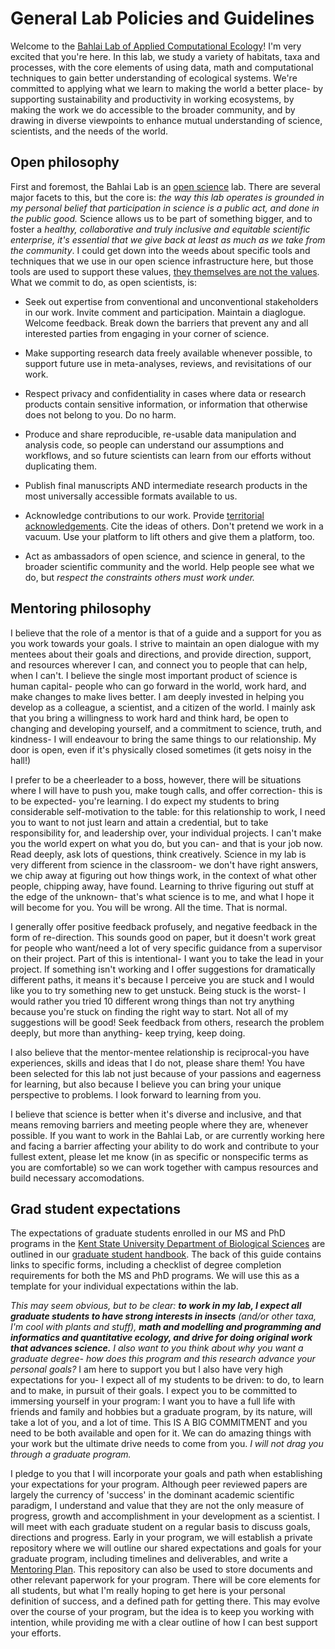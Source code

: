 # General Lab Policies and Guidelines
Welcome to the [Bahlai Lab of Applied Computational Ecology](https://bahlailab.org/)! I'm very excited that you're here. In this lab, we study a variety of habitats, taxa and processes, with the core elements of using data, math and computational techniques to gain better understanding of ecological systems. We're committed to applying what we learn to making the world a better place- by supporting sustainability and productivity in working ecosystems, by making the work we do accessible to the broader community, and by drawing in diverse viewpoints to enhance mutual understanding of science, scientists, and the needs of the world.  

## Open philosophy
First and foremost, the Bahlai Lab is an [open science](https://en.wikipedia.org/wiki/Open_science) lab. There are several major facets to this, but the core is: *the way this lab operates is grounded in my personal belief that participation in science is a public act, and done in the public good.* Science allows us to be part of something bigger, and to foster a *healthy, collaborative and truly inclusive and equitable scientific enterprise, it's essential that we give back at least as much as we take from the community*. I could get down into the weeds about specific tools and techniques that we use in our open science infrastructure here, but those tools are used to support these values, [they themselves are not the values](https://www.americanscientist.org/article/open-science-isnt-always-open-to-all-scientists). What we commit to do, as open scientists, is:

* Seek out expertise from conventional and unconventional stakeholders in our work. Invite comment and participation. Maintain a diaglogue. Welcome feedback. Break down the barriers that prevent any and all interested parties from engaging in your corner of science.

* Make supporting research data freely available whenever possible, to support future use in meta-analyses, reviews, and revisitations of our work. 

* Respect privacy and confidentiality in cases where data or research products contain sensitive information, or information that otherwise does not belong to you. Do no harm. 

* Produce and share reproducible, re-usable data manipulation and analysis code, so people can understand our assumptions and workflows, and so future scientists can learn from our efforts without duplicating them.

* Publish final manuscripts AND intermediate research products in the most universally accessible formats available to us. 

* Acknowledge contributions to our work. Provide [territorial acknowledgements](http://www.cbc.ca/news/canada/toronto/territorial-acknowledgements-indigenous-1.4175136). Cite the ideas of others. Don't pretend we work in a vacuum. Use your platform to lift others and give them a platform, too.

* Act as ambassadors of open science, and science in general, to the broader scientific community and the world. Help people see what we do, but *respect the constraints others must work under.*

## Mentoring philosophy  
I believe that the role of a mentor is that of a guide and a support for you as you work towards your goals. I strive to maintain an open dialogue with my mentees about their goals and directions, and provide direction, support, and resources wherever I can, and connect you to people that can help, when I can't.  I believe the single most important product of science is human capital- people who can go forward in the world, work hard, and make changes to make lives better. I am deeply invested in helping you develop as a colleague, a scientist, and a citizen of the world. I mainly ask that you bring a willingness to work hard and think hard, be open to changing and developing yourself, and a commitment to science, truth, and kindness- I will endeavour to bring the same things to our relationship. My door is open, even if it's physically closed sometimes (it gets noisy in the hall!) 

I prefer to be a cheerleader to a boss, however, there will be situations where I will have to push you, make tough calls, and offer correction- this is to be expected- you're learning. I do expect my students to bring considerable self-motivation to the table: for this relationship to work, I need you to want to not just learn and attain a credential, but to take responsibility for, and leadership over, your individual projects. I can't make you the world expert on what you do, but you can- and that is your job now. Read deeply, ask lots of questions, think creatively. Science in my lab is very different from science in the classroom- we don't have right answers, we chip away at figuring out how things work, in the context of what other people, chipping away, have found. Learning to thrive figuring out stuff at the edge of the unknown- that's what science is to me, and what I hope it will become for you. You will be wrong. All the time. That is normal.

I generally offer positive feedback profusely, and negative feedback in the form of re-direction. This sounds good on paper, but it doesn't work great for people who want/need a lot of very specific guidance from a supervisor on their project. Part of this is intentional- I want you to take the lead in your project. If something isn't working and I offer suggestions for dramatically different paths, it means it's because I perceive you are stuck and I would like you to try something new to get unstuck. Being stuck is the worst- I would rather you tried 10 different wrong things than not try anything because you're stuck on finding the right way to start. Not all of my suggestions will be good! Seek feedback from others, research the problem deeply, but more than anything- keep trying, keep doing.

I also believe that the mentor-mentee relationship is reciprocal-you have experiences, skills and ideas that I do not, please share them! You have been selected for this lab not just because of your passions and eagerness for learning, but also because I believe you can bring your unique perspective to problems. I look forward to learning from you.

I believe that science is better when it's diverse and inclusive, and that means removing barriers and meeting people where they are, whenever possible. If you want to work in the Bahlai Lab, or are currently working here and facing a barrier affecting your ability to do work and contribute to your fullest extent, please let me know (in as specific or nonspecific terms as you are comfortable) so we can work together with campus resources and build necessary accomodations. 

## Grad student expectations
The expectations of graduate students enrolled in our MS and PhD programs in the [Kent State University Department of Biological Sciences](https://www.kent.edu/biology) are outlined in our [graduate student handbook](https://du1ux2871uqvu.cloudfront.net/sites/default/files/file/BSCI%20Grad%20Handbook%202017.pdf). The back of this guide contains links to specific forms, including a checklist of degree completion requirements for both the MS and PhD programs. We will use this as a template for your individual expectations within the lab.

*This may seem obvious, but to be clear: **to work in my lab, I expect all graduate students to have strong interests in insects** (and/or other taxa, I'm cool with plants and stuff), **math and modelling and programming and informatics and quantitative ecology, and drive for doing original work that advances science.** I also want to you think about why you want a graduate degree- how does this program and this research advance your personal goals?* I am here to support you but I also have very high expectations for you- I expect all of my students to be driven: to do, to learn and to make, in pursuit of their goals. I expect you to be committed to immersing yourself in your program: I want you to have a full life with friends and family and hobbies but a graduate program, by its nature, will take a lot of you, and a lot of time. This IS A BIG COMMITMENT and you need to be both available and open for it. We can do amazing things with your work but the ultimate drive needs to come from you. *I will not drag you through a graduate program.*

I pledge to you that I will incorporate your goals and path when establishing your expectations for your program. Although peer reviewed papers are largely the currency of 'success' in the dominant academic scientific paradigm, I understand and value that they are not the only measure of progress, growth and accomplishment in your development as a scientist. I will meet with each graduate student on a regular basis to discuss goals, directions and progress. Early in your program, we will establish a private repository where we will outline our shared expectations and goals for your graduate program, including timelines and deliverables, and write a [Mentoring Plan](https://dynamicecology.wordpress.com/2017/01/09/mentoring-plans-a-really-useful-tool-for-pis-and-their-lab-members/). This repository can also be used to store documents and other relevant paperwork for your program. There will be core elements for all students, but what I'm really hoping to get here is your personal definition of success, and a defined path for getting there. This may evolve over the course of your program, but the idea is to keep you working with intention, while providing me with a clear outline of how I can best support your efforts.




